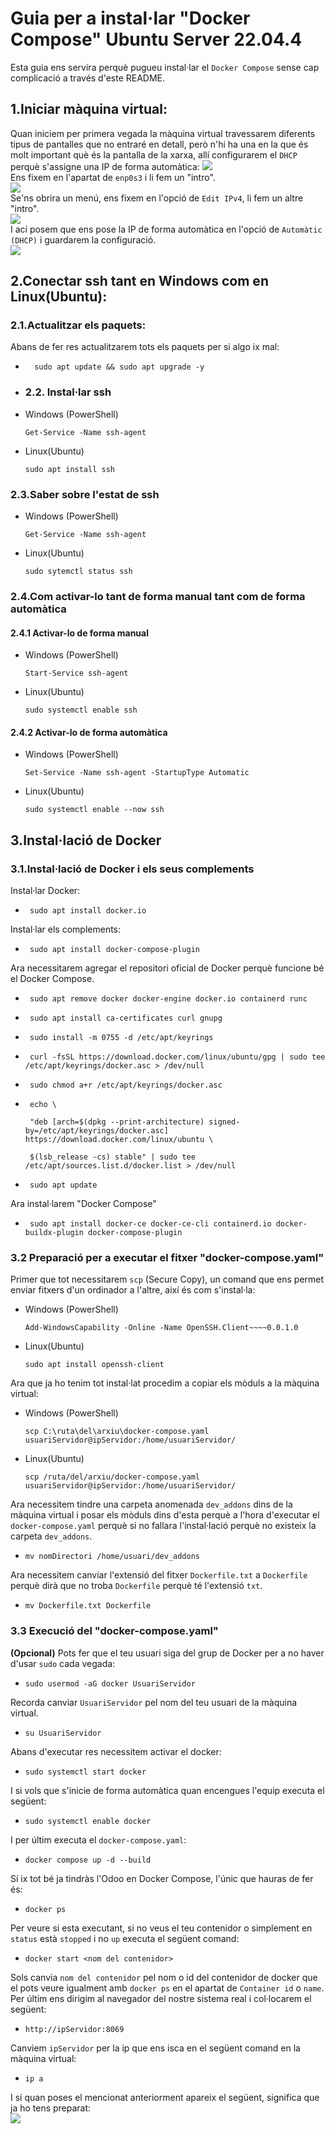 # Guia per a instal·lar "Docker Compose" Ubuntu Server 22.04.4
Esta guia ens servira perquè pugueu instal·lar el `Docker Compose` sense cap complicació a través d'este README.
## 1.Iniciar màquina virtual:
Quan iniciem per primera vegada la màquina virtual travessarem diferents tipus de pantalles que no entraré en detall, però n'hi ha una en la que és molt important què és la pantalla de la xarxa, allí configurarem el `DHCP` perquè s'assigne una IP de forma automàtica:
<img src="../static/description/Instal·lació_Odoo/Pantalla de configuració de xarxa.png"><br>
Ens fixem en l'apartat de `enp0s3` i li fem un "intro".<br>
<img src="../static/description/Instal·lació_Odoo/enp0s3.png"><br>
Se'ns obrira un menú, ens fixem en l'opció de `Edit IPv4`, li fem un altre "intro".<br>
<img src="../static/description/Instal·lació_Odoo/Menú enp0s3.png"><br>
I ací posem que ens pose la IP de forma automàtica en l'opció de `Automàtic (DHCP)` i guardarem la configuració.<br>
<img src="../static/description/Instal·lació_Odoo/Configuració del DHCP.png"><br>

## 2.Conectar ssh tant en Windows com en Linux(Ubuntu):
### 2.1.Actualitzar els paquets:
Abans de fer res actualitzarem tots els paquets per si algo ix mal:
- ```plaintext
    sudo apt update && sudo apt upgrade -y
    ```
- ### 2.2. Instal·lar ssh 
 - Windows (PowerShell)
    ```plaintext
    Get-Service -Name ssh-agent
    ```
 - Linux(Ubuntu)
    ```plaintext
    sudo apt install ssh
    ```
### 2.3.Saber sobre l'estat de ssh
 - Windows (PowerShell)
    ```plaintext
    Get-Service -Name ssh-agent
    ```
 - Linux(Ubuntu)
    ```plaintext
    sudo sytemctl status ssh
    ```
### 2.4.Com activar-lo tant de forma manual tant com de forma automàtica
#### 2.4.1 Activar-lo de forma manual
 - Windows (PowerShell)
    ```plaintext
    Start-Service ssh-agent
    ```
 - Linux(Ubuntu)
    ```plaintext
    sudo systemctl enable ssh
    ```
#### 2.4.2 Activar-lo de forma automàtica
 - Windows (PowerShell)
    ```plaintext
    Set-Service -Name ssh-agent -StartupType Automatic
    ```
 - Linux(Ubuntu)
    ```plaintext
    sudo systemctl enable --now ssh
    ```
## 3.Instal·lació de Docker
### 3.1.Instal·lació de Docker i els seus complements
Instal·lar Docker:
 - ```plaintext
    sudo apt install docker.io
    ```
Instal·lar els complements:
 - ```plaintext
    sudo apt install docker-compose-plugin
    ```
Ara necessitarem agregar el repositori oficial de Docker perquè funcione bé el Docker Compose.
 - ```plaintext
    sudo apt remove docker docker-engine docker.io containerd runc
    ```
 - ```plaintext
    sudo apt install ca-certificates curl gnupg
    ```
 - ```plaintext
    sudo install -m 0755 -d /etc/apt/keyrings
    ```
 - ```plaintext
    curl -fsSL https://download.docker.com/linux/ubuntu/gpg | sudo tee /etc/apt/keyrings/docker.asc > /dev/null
    ```
 - ```plaintext
    sudo chmod a+r /etc/apt/keyrings/docker.asc
    ```
 - ```plaintext
    echo \

    "deb [arch=$(dpkg --print-architecture) signed-by=/etc/apt/keyrings/docker.asc] https://download.docker.com/linux/ubuntu \

    $(lsb_release -cs) stable" | sudo tee /etc/apt/sources.list.d/docker.list > /dev/null
    ```
 - ```plaintext
    sudo apt update
    ```
Ara instal·larem "Docker Compose"
 - ```plaintext
    sudo apt install docker-ce docker-ce-cli containerd.io docker-buildx-plugin docker-compose-plugin
    ```
### 3.2 Preparació per a executar el fitxer "docker-compose.yaml"
Primer que tot necessitarem `scp` (Secure Copy), un comand que ens permet enviar fitxers d'un ordinador a l'altre, així és com s'instal·la:
 - Windows (PowerShell)
    ```plaintext
    Add-WindowsCapability -Online -Name OpenSSH.Client~~~~0.0.1.0
    ```
 - Linux(Ubuntu)
    ```plaintext
    sudo apt install openssh-client
    ```
Ara que ja ho tenim tot instal·lat procedim a copiar els mòduls a la màquina virtual:
 - Windows (PowerShell)
    ```plaintext
    scp C:\ruta\del\arxiu\docker-compose.yaml usuariServidor@ipServidor:/home/usuariServidor/ 
    ```
 - Linux(Ubuntu)
    ```plaintext
    scp /ruta/del/arxiu/docker-compose.yaml usuariServidor@ipServidor:/home/usuariServidor/
    ```
Ara necessitem tindre una carpeta anomenada `dev_addons` dins de la màquina virtual i posar els mòduls dins d'esta perquè a l'hora d'executar el `docker-compose.yaml` perquè si no fallara l'instal·lació perquè no existeix la carpeta `dev_addons`.
 - ```plaintext
   mv nomDirectori /home/usuari/dev_addons
   ```
Ara necessitem canviar l'extensió del fitxer `Dockerfile.txt` a `Dockerfile` perquè dirà que no troba `Dockerfile` perquè té l'extensió `txt`.
 - ```plaintext
   mv Dockerfile.txt Dockerfile
   ```
### 3.3 Execució del "docker-compose.yaml"
**(Opcional)** Pots fer que el teu usuari siga del grup de Docker per a no haver d'usar `sudo` cada vegada:
 - ```plaintext
   sudo usermod -aG docker UsuariServidor
   ```
Recorda canviar `UsuariServidor` pel nom del teu usuari de la màquina virtual.
 - ```plaintext
   su UsuariServidor
   ```

Abans d'executar res necessitem activar el docker:
 - ```plaintext
   sudo systemctl start docker
   ```
I si vols que s'inicie de forma automàtica quan encengues l'equip executa el següent:
 - ```plaintext
   sudo systemctl enable docker 
   ```
I per últim executa el `docker-compose.yaml`:
 - ```plaintext
   docker compose up -d --build
   ```
Sí ix tot bé ja tindràs l'Odoo en Docker Compose, l'únic que hauras de fer és:
 - ```plaintext
   docker ps
   ```
Per veure si esta executant, si no veus el teu contenidor o simplement en `status` està `stopped` i no `up` executa el següent comand:
 - ```plaintext
   docker start <nom del contenidor>
   ```
Sols canvia `nom del contenidor` pel nom o id del contenidor de docker que el pots veure igualment amb `docker ps` en el apartat de `Container id` o `name`.
Per últim ens dirigim al navegador del nostre sistema real i col·locarem el següent:
 - ```plaintext
   http://ipServidor:8069
   ```
Canviem `ipServidor` per la ip que ens isca en el següent comand en la màquina virtual:
 - ```plaintext
   ip a
   ```
I sí quan poses el mencionat anteriorment apareix el següent, significa que ja ho tens preparat:<br>
<img src="../static/description/Instal·lació_Odoo/Pantalla principal de Odoo.png"><br>